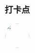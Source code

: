 <h1 style="text-align: center">打卡点</h1>

<div style="display: flex; justify-content: center;border-radius: 12px">
    <a href="https://github.com/Ting-Code/Ting-Library-Monorepo" target="_blank">
        <img src="https://avatars.githubusercontent.com/u/56524782?v=4" style="width:80px;padding:8px;border-radius:50%">
    </a>
</div>
